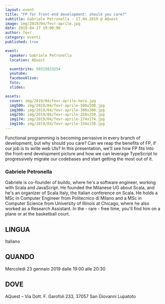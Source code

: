 ```yaml
---
layout: event
title: "FP for front-end development: should you care?"
subtitle: Gabriele Petronella - 17.04.2019 @ AQuest
image: img/2019/04/fevr-aprile.jpg
date: 2019-04-17 19:00:00
author: fevr
category: eventi
published: true

event:
  speaker: Gabriele Petronella
  location: AQuest

  eventbrite: 59315833254
  youtube:
  facebooklive: 
  foto: 
  slides: 

assets:
  cover: img/2019/04/fevr-aprile-hero.jpg
  img500: img/2019/04/fevr-aprile-500x500.jpg
  img300: img/2019/04/fevr-aprile-300x300.jpg
  img250: img/2019/04/fevr-aprile-250x250.jpg
  img174: img/2019/04/fevr-aprile-174x174.jpg
  img150: img/2019/04/fevr-aprile-150x150.jpg
---
```


Functional programming is becoming pervasive in every branch of development, but why should you care? Can we reap the benefits of FP, if our job is to write web UIs? In this presentation, we'll see how FP fits into the front-end development picture and how we can leverage TypeScript to progressively migrate our codebases and start getting the most out of it.

### Gabriele Petronella
Gabriele is co-founder of buildo, where he's a software engineer, working with Scala and JavaScript. He founded the Milanese UG about Scala, and he's an organizer of Scala Italy, the Italian conference on Scala. He holds a MSc in Computer Engineer from Politecnico di Milano and a MSc in Computer Science from University of Illinois at Chicago, where he also worked as a Research Assistant. In the - rare - free time, you'll find him on a plane or at the basketball court.

## LINGUA

Italiano

## QUANDO

Mercoledì 23 gennaio 2019 dalle 19:00 alle 20:30

## DOVE

AQuest – Via Dott. F. Garofoli 233, 37057 San Giovanni Lupatoto

